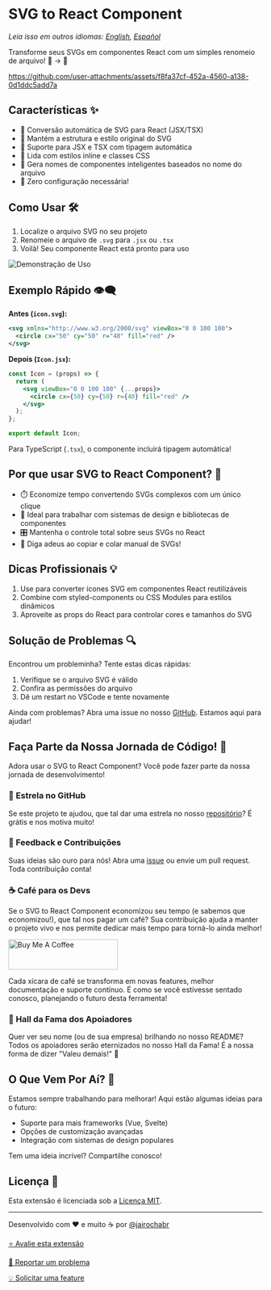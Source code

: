 # SVG to React Component

*Leia isso em outros idiomas: [English](../README.md), [Español](./README_es.md)*

Transforme seus SVGs em componentes React com um simples renomeio de arquivo! 🎨 → 🚀

https://github.com/user-attachments/assets/f8fa37cf-452a-4560-a138-0d1ddc5add7a

## Características ✨

- 🔄 Conversão automática de SVG para React (JSX/TSX)
- 🎨 Mantém a estrutura e estilo original do SVG
- 🚀 Suporte para JSX e TSX com tipagem automática
- 💅 Lida com estilos inline e classes CSS
- 📝 Gera nomes de componentes inteligentes baseados no nome do arquivo
- 🔧 Zero configuração necessária!

## Como Usar 🛠️

1. Localize o arquivo SVG no seu projeto
2. Renomeie o arquivo de `.svg` para `.jsx` ou `.tsx`
3. Voilà! Seu componente React está pronto para uso

![Demonstração de Uso](images/demo.gif)

## Exemplo Rápido 👁️‍🗨️

**Antes (`icon.svg`):**

```svg
<svg xmlns="http://www.w3.org/2000/svg" viewBox="0 0 100 100">
  <circle cx="50" cy="50" r="40" fill="red" />
</svg>
```

**Depois (`Icon.jsx`):**

```jsx
const Icon = (props) => {
  return (
    <svg viewBox="0 0 100 100" {...props}>
      <circle cx={50} cy={50} r={40} fill="red" />
    </svg>
  );
};

export default Icon;
```

Para TypeScript (`.tsx`), o componente incluirá tipagem automática!

## Por que usar SVG to React Component? 🤔

- ⏱️ Economize tempo convertendo SVGs complexos com um único clique
- 🧩 Ideal para trabalhar com sistemas de design e bibliotecas de componentes
- 🎛️ Mantenha o controle total sobre seus SVGs no React
- 🚫 Diga adeus ao copiar e colar manual de SVGs!

## Dicas Profissionais 💡

1. Use para converter ícones SVG em componentes React reutilizáveis
2. Combine com styled-components ou CSS Modules para estilos dinâmicos
3. Aproveite as props do React para controlar cores e tamanhos do SVG

## Solução de Problemas 🔍

Encontrou um probleminha? Tente estas dicas rápidas:

1. Verifique se o arquivo SVG é válido
2. Confira as permissões do arquivo
3. Dê um restart no VSCode e tente novamente

Ainda com problemas? Abra uma issue no nosso [GitHub](https://github.com/jairochabr/svg-to-react-component/issues). Estamos aqui para ajudar!

## Faça Parte da Nossa Jornada de Código! 🚀

Adora usar o SVG to React Component? Você pode fazer parte da nossa jornada de desenvolvimento!

### 🌟 Estrela no GitHub

Se este projeto te ajudou, que tal dar uma estrela no nosso [repositório](https://github.com/your-username/svg-to-react-component)? É grátis e nos motiva muito!

### 🐛 Feedback e Contribuições

Suas ideias são ouro para nós! Abra uma [issue](https://github.com/your-username/svg-to-react-component/issues) ou envie um pull request. Toda contribuição conta!

### ☕ Café para os Devs

Se o SVG to React Component economizou seu tempo (e sabemos que economizou!), que tal nos pagar um café? Sua contribuição ajuda a manter o projeto vivo e nos permite dedicar mais tempo para torná-lo ainda melhor!

<a href="https://www.buymeacoffee.com/your-username" target="_blank"><img src="https://cdn.buymeacoffee.com/buttons/v2/default-yellow.png" alt="Buy Me A Coffee" style="height: 60px !important;width: 217px !important;" ></a>

Cada xícara de café se transforma em novas features, melhor documentação e suporte contínuo. É como se você estivesse sentado conosco, planejando o futuro desta ferramenta!

### 🎉 Hall da Fama dos Apoiadores

Quer ver seu nome (ou de sua empresa) brilhando no nosso README? Todos os apoiadores serão eternizados no nosso Hall da Fama! É a nossa forma de dizer "Valeu demais!" 🙏

## O Que Vem Por Aí? 🔮

Estamos sempre trabalhando para melhorar! Aqui estão algumas ideias para o futuro:

- Suporte para mais frameworks (Vue, Svelte)
- Opções de customização avançadas
- Integração com sistemas de design populares

Tem uma ideia incrível? Compartilhe conosco!

## Licença 📄

Esta extensão é licenciada sob a [Licença MIT](LICENSE.md).

---

Desenvolvido com ❤️ e muito ☕ por [@jairochabr](https://github.com/jairochabr)

[⭐ Avalie esta extensão](https://marketplace.visualstudio.com/items?itemName=jairochabr-publisher.svg-to-react-component&ssr=false#review-details)

[🐛 Reportar um problema](https://github.com/jairochabr/svg-to-react/issues)

[💡 Solicitar uma feature](https://github.com/jairochabr/svg-to-react/issues)
